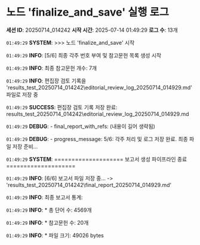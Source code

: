 # 노드 'finalize_and_save' 실행 로그

**세션 ID**: 20250714_014242
**시작 시간**: 2025-07-14 01:49:29
**로그 수**: 13개

`01:49:29` **SYSTEM**: >>> 노드 'finalize_and_save' 시작

`01:49:29` **INFO**: [5/6] 최종 각주 번호 부여 및 참고문헌 목록 생성 시작

`01:49:29` **INFO**: 최종 참고문헌 개수: 7개

`01:49:29` **INFO**: 편집장 검토 기록을 'results_test_20250714_014242\editorial_review_log_20250714_014929.md' 파일로 저장 중

`01:49:29` **SUCCESS**: 편집장 검토 기록 저장 완료: results_test_20250714_014242\editorial_review_log_20250714_014929.md

`01:49:29` **DEBUG**:   - final_report_with_refs: (내용이 길어 생략됨)

`01:49:29` **DEBUG**:   - progress_message: 5/6: 각주 처리 및 로그 저장 완료. 최종 파일 저장 준비...

`01:49:29` **SYSTEM**: ==================== 보고서 생성 파이프라인 종료 ====================

`01:49:29` **INFO**: [6/6] 보고서 파일 저장 중... -> 'results_test_20250714_014242\final_report_20250714_014929.md'

`01:49:29` **INFO**: 최종 보고서 통계:

`01:49:29` **INFO**:   * 총 단어 수: 4569개

`01:49:29` **INFO**:   * 참고문헌 수: 20개

`01:49:29` **INFO**:   * 파일 크기: 49026 bytes

